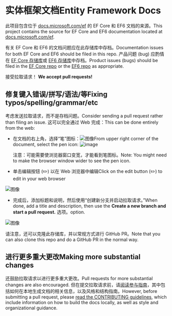 # <a name="entity-framework-docs"></a><span data-ttu-id="7e55c-101">实体框架文档</span><span class="sxs-lookup"><span data-stu-id="7e55c-101">Entity Framework Docs</span></span>

<span data-ttu-id="7e55c-102">此项目包含位于 [docs.microsoft.com/ef](https://docs.microsoft.com/ef/) 的 EF Core 和 EF6 文档的来源。</span><span class="sxs-lookup"><span data-stu-id="7e55c-102">This project contains the source for EF Core and EF6 documentation located at [docs.microsoft.com/ef](https://docs.microsoft.com/ef/).</span></span>

<span data-ttu-id="7e55c-103">有关 EF Core 和 EF6 的文档问题应在此存储库中存档。</span><span class="sxs-lookup"><span data-stu-id="7e55c-103">Documentation issues for both EF Core and EF6 should be filed in this repo.</span></span> <span data-ttu-id="7e55c-104">产品问题 (bug) 应酌情在 [EF Core 存储库](https://github.com/dotnet/efcore)或 [EF6 存储库](https://github.com/dotnet/ef6)中存档。</span><span class="sxs-lookup"><span data-stu-id="7e55c-104">Product issues (bugs) should be filed in the [EF Core repo](https://github.com/dotnet/efcore) or the [EF6 repo](https://github.com/dotnet/ef6) as appropriate.</span></span>

<span data-ttu-id="7e55c-105">接受拉取请求！ </span><span class="sxs-lookup"><span data-stu-id="7e55c-105">**We accept pull requests!**</span></span>

## <a name="fixing-typosspellinggrammaretc"></a><span data-ttu-id="7e55c-106">修复键入错误/拼写/语法/等</span><span class="sxs-lookup"><span data-stu-id="7e55c-106">Fixing typos/spelling/grammar/etc</span></span>

<span data-ttu-id="7e55c-107">考虑发送拉取请求，而不是存档问题。</span><span class="sxs-lookup"><span data-stu-id="7e55c-107">Consider sending a pull request rather than filing an issue.</span></span> <span data-ttu-id="7e55c-108">这可以完全通过 Web 完成：</span><span class="sxs-lookup"><span data-stu-id="7e55c-108">This can be done entirely from the web:</span></span>

* <span data-ttu-id="7e55c-109">在文档的右上角，选择“笔”图标：![图像](https://user-images.githubusercontent.com/3605364/93646907-e75ef680-f9a2-11ea-847a-c5c3839f3aa8.png)</span><span class="sxs-lookup"><span data-stu-id="7e55c-109">From upper right corner of the document, select the pen icon: ![image](https://user-images.githubusercontent.com/3605364/93646907-e75ef680-f9a2-11ea-847a-c5c3839f3aa8.png)</span></span>

  <span data-ttu-id="7e55c-110">注意：可能需要使浏览器窗口变宽，才能看到笔图标。</span><span class="sxs-lookup"><span data-stu-id="7e55c-110">Note: You might need to make the browser window wider to see the pen icon.</span></span>

* <span data-ttu-id="7e55c-111">单击编辑按钮 (✏️) 以在 Web 浏览器中编辑</span><span class="sxs-lookup"><span data-stu-id="7e55c-111">Click on the edit button (✏️) to edit in your web browser</span></span>

![图像](https://user-images.githubusercontent.com/1430078/64454321-85856480-d09f-11e9-85a6-1c93bc6611e2.png)

* <span data-ttu-id="7e55c-113">完成后，添加标题和说明，然后使用“创建新分支并启动拉取请求。”</span><span class="sxs-lookup"><span data-stu-id="7e55c-113">When done, add a title and description, then use the **Create a new branch and start a pull request.**</span></span> <span data-ttu-id="7e55c-114">选项。</span><span class="sxs-lookup"><span data-stu-id="7e55c-114">option.</span></span>

![图像](https://user-images.githubusercontent.com/1430078/64454455-dac17600-d09f-11e9-922b-0346117011f5.png)

<span data-ttu-id="7e55c-116">请注意，还可以克隆此存储库，并以常规方式进行 GitHub PR。</span><span class="sxs-lookup"><span data-stu-id="7e55c-116">Note that you can also clone this repo and do a GitHub PR in the normal way.</span></span>

## <a name="making-more-substantial-changes"></a><span data-ttu-id="7e55c-117">进行更多重大更改</span><span class="sxs-lookup"><span data-stu-id="7e55c-117">Making more substantial changes</span></span>

<span data-ttu-id="7e55c-118">还鼓励拉取请求以进行更多重大更改。</span><span class="sxs-lookup"><span data-stu-id="7e55c-118">Pull requests for more substantial changes are also encouraged.</span></span> <span data-ttu-id="7e55c-119">但在提交拉取请求前，请[阅读参与指南](CONTRIBUTING.md)，其中包括如何在本地生成文档的相关信息，以及风格和结构指南。</span><span class="sxs-lookup"><span data-stu-id="7e55c-119">However, before submitting a pull request, please [read the CONTRIBUTING guidelines](CONTRIBUTING.md), which include information on how to build the docs locally, as well as style and organizational guidance.</span></span>

